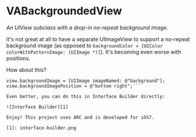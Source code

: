 VABackgroundedView
==================

*An UIView subclass with a drop-in no-repeat background image.*

It's not great at all to have a separate UIImageView to support a no-repeat background image 
(as opposed to `backgroundColor = [UIColor colorWithPatternImage: (UIImage *)]`). It's becoming even worse with positions.

How about this?

```VABackgroundedView *view = [[VABackgroundedView alloc] initWithFrame: [[UIScreen mainScreen] bounds]];
view.backgroundImage = [UIImage imageNamed: @"background"];
view.backgroundImagePosition = @"bottom right";```

Even better, you can do this in Interface Builder directly:

![Interface Builder][1]

Enjoy! This project uses ARC and is developed for iOS7.

[1]: interface-builder.png
